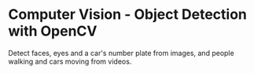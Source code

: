 # Computer Vision - Object Detection with OpenCV
Detect faces, eyes and a car's number plate from images, and people walking and cars moving from videos.
